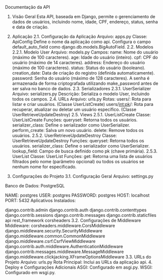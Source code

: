 Documentação da API
1. Visão Geral
Esta API, baseada em Django, permite o gerenciamento de dados de usuários, incluindo nome, idade, CPF, endereço, status, senha e data de criação.

2. Aplicação
2.1. Configuração da Aplicação
Arquivo: apps.py
Classe: ApiConfig
Define o nome da aplicação como api.
Configura o campo default_auto_field como django.db.models.BigAutoField.
2.2. Modelos
2.2.1. Modelo User
Arquivo: models.py
Campos:
name: Nome do usuário (máximo de 100 caracteres).
age: Idade do usuário (inteiro).
cpf: CPF do usuário (máximo de 14 caracteres).
address: Endereço do usuário (máximo de 100 caracteres).
status: Status do usuário (booleano).
creation_date: Data de criação do registro (definida automaticamente).
password: Senha do usuário (máximo de 128 caracteres). A senha é armazenada de forma criptografada utilizando make_password antes de ser salva no banco de dados.
2.3. Serializadores
2.3.1. UserSerializer
Arquivo: serializers.py
Descrição: Serializa o modelo User, incluindo todos os campos.
2.4. URLs
Arquivo: urls.py
Rotas:
users/: Rota para listar e criar usuários. (Classe UserListCreate)
users/<int:pk>/: Rota para recuperar, atualizar ou deletar um usuário específico. (Classe UserRetrieveUpdateDestroy)
2.5. Views
2.5.1. UserListCreate
Classe: UserListCreate
Funções:
queryset: Retorna todos os usuários.
serializer_class: Define o serializador como UserSerializer.
perform_create: Salva um novo usuário.
delete: Remove todos os usuários.
2.5.2. UserRetrieveUpdateDestroy
Classe: UserRetrieveUpdateDestroy
Funções:
queryset: Retorna todos os usuários.
serializer_class: Define o serializador como UserSerializer.
lookup_field: Campo de busca definido como pk (chave primária).
2.5.3. UserList
Classe: UserList
Funções:
get: Retorna uma lista de usuários filtrados pelo nome (parâmetro opcional) ou todos os usuários se nenhum nome for especificado.
3. Configurações do Projeto
3.1. Configuração Geral
Arquivo: settings.py

Banco de Dados: PostgreSQL

NAME: postgres
USER: postgres
PASSWORD: postgres
HOST: localhost
PORT: 5432
Aplicativos Instalados:

django.contrib.admin
django.contrib.auth
django.contrib.contenttypes
django.contrib.sessions
django.contrib.messages
django.contrib.staticfiles
api
rest_framework
corsheaders
3.2. Configurações de Middleware
Middleware:
corsheaders.middleware.CorsMiddleware
django.middleware.security.SecurityMiddleware
django.middleware.common.CommonMiddleware
django.middleware.csrf.CsrfViewMiddleware
django.contrib.auth.middleware.AuthenticationMiddleware
django.contrib.messages.middleware.MessageMiddleware
django.middleware.clickjacking.XFrameOptionsMiddleware
3.3. URLs do Projeto
Arquivo: urls.py
Rota Principal: Inclui as URLs da aplicação api.
4. Deploy e Configurações Adicionais
ASGI: Configurado em asgi.py.
WSGI: Configurado em wsgi.py.
